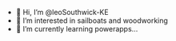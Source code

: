- 👋 Hi, I’m @leoSouthwick-KE
- 👀 I’m interested in sailboats and woodworking
- 🌱 I’m currently learning powerapps...

<!---
leoSouthwick-KE/leoSouthwick-KE is a ✨ special ✨ repository because its `README.md` (this file) appears on your GitHub profile.
You can click the Preview link to take a look at your changes.
--->
